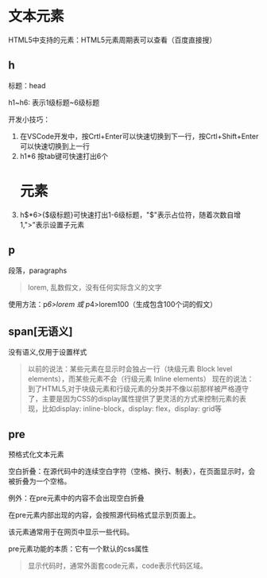 # 文本元素

HTML5中支持的元素：HTML5元素周期表可以查看（百度直接搜）

## h

标题：head

h1~h6: 表示1级标题~6级标题

开发小技巧：

1. 在VSCode开发中，按Crtl+Enter可以快速切换到下一行，按Crtl+Shift+Enter可以快速切换到上一行
2. h1*6 按tab键可快速打出6个<h1>元素
3. h$*6>{$级标题}可快速打出1-6级标题，"$"表示占位符，随着次数自增1,">"表示设置子元素

## p 

段落，paragraphs

> lorem, 乱数假文，没有任何实际含义的文字

使用方法：p*6>lorem 或 p*4>lorem100（生成包含100个词的假文）

## span[无语义]

没有语义,仅用于设置样式
> 以前的说法：某些元素在显示时会独占一行（块级元素 Block level elements），而某些元素不会（行级元素 Inline elements）
> 现在的说法：到了HTML5,对于块级元素和行级元素的分类并不像以前那样被严格遵守了，主要是因为CSS的display属性提供了更灵活的方式来控制元素的表现，比如display: inline-block，display: flex，display: grid等

## pre 

预格式化文本元素

空白折叠：在源代码中的连续空白字符（空格、换行、制表），在页面显示时，会被折叠为一个空格。

例外：在pre元素中的内容不会出现空白折叠

在pre元素内部出现的内容，会按照源代码格式显示到页面上。

该元素通常用于在网页中显示一些代码。

pre元素功能的本质：它有一个默认的css属性

> 显示代码时，通常外面套code元素，code表示代码区域。